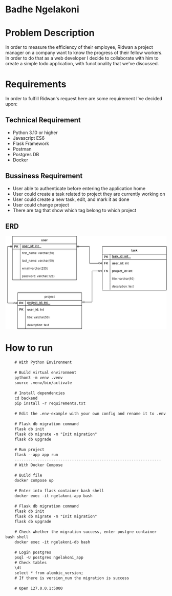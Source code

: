 # Badhe Ngelakoni

# Problem Description
In order to measure the efficiency of their employee, Ridwan a project manager on a company want to know the progress of their fellow workers.  In order to do that as a web developer I decide to collaborate with him to create a simple todo application, with functionality that we've discussed.

# Requirements
In order to fulfill Ridwan's request here are some requirement I've decided upon:

## Technical Requirement
- Python 3.10 or higher
- Javascript ES6
- Flask Framework
- Postman
- Postgres DB
- Docker

## Bussiness Requirement
- User able to authenticate before entering the application home
- User could create a task related to project they are currently working on
- User could create a new task, edit, and mark it as done
- User could change project
- There are tag that show which tag belong to which project

## ERD

![](docs/erd.drawio.png)

# How to run

```
    # With Python Environment

    # Build virtual environment
    python3 -m venv .venv
    source .venv/bin/activate

    # Install dependencies
    cd backend
    pip install -r requirements.txt

    # Edit the .env-example with your own config and rename it to .env

    # Flask db migration command
    flask db init
    flask db migrate -m "Init migration"
    flask db upgrade

    # Run project
    flask --app app run
    ----------------------------------------------------------------
    # With Docker Compose 

    # Build file
    docker compose up

    # Enter into flask container bash shell 
    docker exec -it ngelakoni-app bash

    # Flask db migration command
    flask db init
    flask db migrate -m "Init migration"
    flask db upgrade

    # Check whether the migration success, enter postgre container bash shell
    docker exec -it ngelakoni-db bash

    # Login postgres
    psql -U postgres ngelakoni_app
    # Check tables
    \dt
    select * from alembic_version;
    # If there is version_num the migration is success

    # Open 127.0.0.1:5000
```